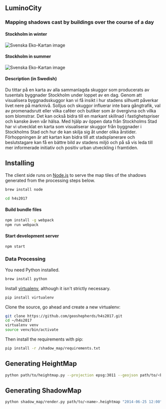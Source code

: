 ## LuminoCity 
### Mapping shadows cast by buildings over the course of a day 

#### Stockholm in winter
![Svenska Eko-Kartan image](https://drive.google.com/uc?export=view&id=0B0m29fs8GfgrQ1pES2Z4MlQwMzA)

#### Stockholm in summer
![Svenska Eko-Kartan image](https://drive.google.com/uc?export=view&id=0B0m29fs8GfgrLXNzZUFnT2xHVTA)

#### Description (in Swedish)
Du tittar på en karta av alla sammanlagda skuggor som producerats av tusentals byggnader Stockholm under loppet av en dag. Genom att visualisera byggnadsskuggor kan vi få insikt i hur stadens silhuett påverkar livet nere på marknivå.
Solljus och skuggor influerar inte bara gångtrafik, val av promenadsrutt eller vilka caféer och butiker som är övergivna och vilka som blomstrar. Det kan också bidra till en markant skillnad i fastighetspriser och kanske även vår hälsa.
Med hjälp av öppen data från Stockholms Stad har vi utvecklat en karta som visualiserar skuggor från byggnader i Stockholms Stad och hur de kan skilja sig åt under olika årstider. Förhoppningen är att kartan kan bidra till att stadsplanerare och beslutstagare kan få en bättre bild av stadens miljö och på så vis leda till mer informerade initiativ och positiv urban utveckling i framtiden.

## Installing

The client side runs on [Node.js](https://nodejs.org/en/) to serve the map tiles of the shadows generated from the processing steps below. 

```sh
brew install node
```

```sh
cd h4s2017
```

#### Build bundle files

```sh
npm install -g webpack
npm run webpack
```

#### Start development server

```sh
npm start
```

### Data Processing

You need Python installed.

```sh
brew install python
```


Install [virtualenv](http://virtualenv.readthedocs.org/en/latest/), although it isn't strictly necessary.

```sh
pip install virtualenv
```

Clone the source, go ahead and create a new virtualenv:

```sh
git clone https://github.com/geoshepherds/h4s2017.git
cd ~/h4s2017
virtualenv venv
source venv/bin/activate
```

Then install the requirements with pip:

```sh
pip install -r /shadow_map/requirements.txt
```

## Generating HeightMap


```sh
python path/to/heightmap.py --projection epsg:3011 --geojson path/to/<buildings>.geojson --elevation-dir path/to/dir --output path/to/<name>.heightmap --save-image path/to/<name>.png 59.34413 18.09595 2 4272
```

## Generating ShadowMap

```sh
python shadow_map/render.py path/to/<name>.heightmap "2014-06-25 12:00" "2014-06-25 13:00" 60 path/to/dir
```
